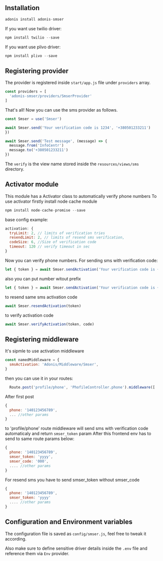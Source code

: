 

## Installation

```js
adonis install adonis-smser
```

If you want use twilio driver:
```js
npm install twilio --save
```

If you want use plivo driver:
```js
npm install plivo --save
```

## Registering provider

The provider is registered inside `start/app.js` file under `providers` array.

```js
const providers = [
  'adonis-smser/providers/SmserProvider'
]
```

That's all! Now you can use the sms provider as follows.

```js
const Smser = use('Smser')

await Smser.send('Your verification code is 1234', '+380501233211')
})

await Smser.send('Test message', (message) => {
  message.from('InfoCentr')
  message.to('+380501233211')
})
```

The `verify` is the view name stored inside the `resources/views/sms` directory.


## Activator module

This module has a Activator class to automatically verify phone numbers
To use activator firstly install node cache module

```js
npm install node-cache-promise --save
```

base config example:

```js
activation: {
  tryLimit: 2, // limits of verification tries
  resendLimit: 2, // limits of resend sms verification,
  codeSize: 6, //Size of verification code
  timeout: 120 // verify timeout in sec
}
```

Now you can verify phone numbers.
For sending sms with verification code:
```js
let { token } = await Smser.sendActivation('Your verification code is {0}', '380', '501112233')
```

also you can put number witout prefix
```js
let { token } = await Smser.sendActivation('Your verification code is {0}', '+380501112233')
```

to resend same sms activation code
```js
await Smser.resendActivation(token)
```


to verify activation code
```js
await Smser.verifyActivation(token, code)
```

## Registering middleware

It's sipmle to use activation middleware
```js
const namedMiddleware = {
  smsActivation: 'Adonis/Middleware/Smser',
}
```
then you can use it in your routes:
```js
  Route.post('profile/phone', 'PhofileController.phone').middleware([ 'smsActivation']) 
```

After first post
```js
{
  phone: '140123456789',
  ... //other params
}
```
 to 'profile/phone' route middleware will send sms with verification code automaticaly and return `smser_token` param
After this frontend env has to send to same route params below:
```js
{
  phone: '140123456789',
  smser_token: 'yyyy',
  smser_code: '000',
  .... //other params
}
```
For resend sms you have to send smser_token without smser_code
```js
{
  phone: '140123456789',
  smser_token: 'yyyy'
  .... //other params
}
```

## Configuration and Environment variables

The configuration file is saved as `config/smser.js`, feel free to tweak it according.

Also make sure to define sensitive driver details inside the `.env` file and reference them via `Env` provider.
